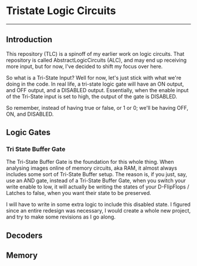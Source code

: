 # Tristate Logic Circuits


---


## Introduction

This repository (TLC) is a spinoff of my earlier work on logic circuits. That repository is called AbstractLogicCircuits
(ALC), and may end up receiving more input, but for now, I've decided to shift my focus over here.

So what is a Tri-State Input? Well for now, let's just stick with what we're doing in the code. In real life, a 
tri-state logic gate will have an ON output, and OFF output, and a DISABLED output. Essentially, when the enable input
of the Tri-State input is set to high, the output of the gate is DISABLED.

So remember, instead of having true or false, or 1 or 0; we'll be having OFF, ON, and DISABLED. 

## Logic Gates

### Tri State Buffer Gate

The Tri-State Buffer Gate is the foundation for this whole thing. When analysing images online of memory circuits, aka 
RAM, it almost always includes some sort of Tri-State Buffer setup. The reason is, if you just, say, use an AND gate, 
instead of a Tri-State Buffer Gate, when you switch your write enable to low, it will actually be writing the states of 
your D-FlipFlops / Latches to false, when you want their state to be preserved. 

I will have to write in some extra logic to include this disabled state. I figured since an entire redesign was
necessary, I would create a whole new project, and try to make some revisions as I go along. 

## Decoders


## Memory